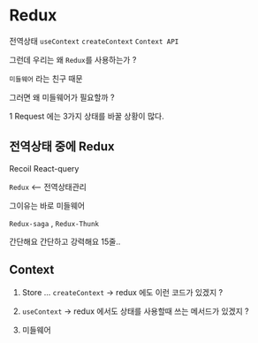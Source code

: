 # Redux

전역상태
`useContext` `createContext` `Context API`

그런데 우리는 왜 `Redux`를 사용하는가 ?

`미들웨어` 라는 친구 때문

그러면 왜 미들웨어가 필요할까 ?

1 Request 에는 3가지 상태를 바꿀 상황이 많다. 


## 전역상태 중에 Redux 

Recoil  React-query

`Redux`  <-- 전역상태관리 

그이유는 바로 미들웨어 

`Redux-saga` , `Redux-Thunk` 


간단해요 간단하고 강력해요 
15줄..


## Context

1. Store ... `createContext` 
    -> redux 에도 이런 코드가 있겠지 ? 

2. `useContext` 
    -> redux 에서도 상태를 사용할때 쓰는 메서드가 있겠지 ?


3. 미들웨어 







